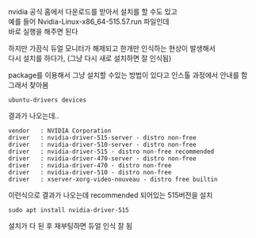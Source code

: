 nvidia 공식 홈에서 다운로드를 받아서 설치를 할 수도 있고  
예를 들어 Nvidia-Linux-x86_64-515.57.run 파일인데   
바로 실행을 해주면 된다   

하지만 가끔식 듀얼 모니터가 해제되고 한개만 인식하는 현상이 발생해서  
다시 설치를 하다가, (그냥 다시 새로 설치하면 잘 인식됨)

package를 이용해서 그냥 설치할 수있는 방법이 있다고 인스톨 과정에서 안내를 함  
그래서 찾아봄  

```
ubuntu-drivers devices
```

결과가 나오는데..
```
vendor   : NVIDIA Corporation
driver   : nvidia-driver-515-server - distro non-free
driver   : nvidia-driver-510-server - distro non-free
driver   : nvidia-driver-515 - distro non-free recommended
driver   : nvidia-driver-470-server - distro non-free
driver   : nvidia-driver-470 - distro non-free
driver   : nvidia-driver-510 - distro non-free
driver   : xserver-xorg-video-nouveau - distro free builtin
```
이런식으로 결과가 나오는데 recommended 되어있는 515버전을 설치

```
sudo apt install nvidia-driver-515
```

설치가 다 된 후 재부팅하면 듀얼 인식 잘 됨

